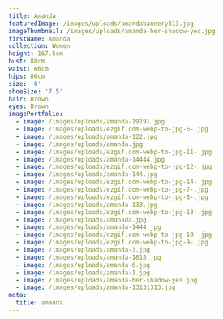 ```yaml
---
title: Amanda
featuredImage: /images/uploads/amandabannery313.jpg
imageThumbnail: /images/uploads/amanda-her-shadow-yes.jpg
firstName: Amanda
collection: Women
height: 167.5cm
bust: 88cm
waist: 66cm
hips: 86cm
size: '8'
shoeSize: '7.5'
hair: Brown
eyes: Brown
imagePortfolio:
  - image: /images/uploads/amanda-19191.jpg
  - image: /images/uploads/ezgif.com-webp-to-jpg-6-.jpg
  - image: /images/uploads/amanda-122.jpg
  - image: /images/uploads/amanda.jpg
  - image: /images/uploads/ezgif.com-webp-to-jpg-11-.jpg
  - image: /images/uploads/amanda-14444.jpg
  - image: /images/uploads/ezgif.com-webp-to-jpg-12-.jpg
  - image: /images/uploads/amanda-144.jpg
  - image: /images/uploads/ezgif.com-webp-to-jpg-14-.jpg
  - image: /images/uploads/ezgif.com-webp-to-jpg-7-.jpg
  - image: /images/uploads/ezgif.com-webp-to-jpg-8-.jpg
  - image: /images/uploads/amanda-133.jpg
  - image: /images/uploads/ezgif.com-webp-to-jpg-13-.jpg
  - image: /images/uploads/amanada.jpg
  - image: /images/uploads/amanda-1444.jpg
  - image: /images/uploads/ezgif.com-webp-to-jpg-10-.jpg
  - image: /images/uploads/ezgif.com-webp-to-jpg-9-.jpg
  - image: /images/uploads/amanda-3.jpg
  - image: /images/uploads/amanda-1818.jpg
  - image: /images/uploads/amanda-6.jpg
  - image: /images/uploads/amanda-1.jpg
  - image: /images/uploads/amanda-her-shadow-yes.jpg
  - image: /images/uploads/amanda-13131313.jpg
meta:
  title: amanda
---
```


